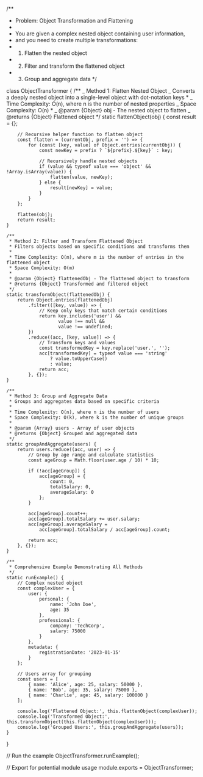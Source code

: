 /\*\*

- Problem: Object Transformation and Flattening
-
- You are given a complex nested object containing user information,
- and you need to create multiple transformations:
- 1.  Flatten the nested object
- 2.  Filter and transform the flattened object
- 3.  Group and aggregate data
      \*/

class ObjectTransformer {
/\*\*
_ Method 1: Flatten Nested Object
_ Converts a deeply nested object into a single-level object with dot-notation keys \*
_ Time Complexity: O(n), where n is the number of nested properties
_ Space Complexity: O(n) \*
_ @param {Object} obj - The nested object to flatten
_ @returns {Object} Flattened object
\*/
static flattenObject(obj) {
const result = {};

        // Recursive helper function to flatten object
        const flatten = (currentObj, prefix = '') => {
            for (const [key, value] of Object.entries(currentObj)) {
                const newKey = prefix ? `${prefix}.${key}` : key;

                // Recursively handle nested objects
                if (value && typeof value === 'object' && !Array.isArray(value)) {
                    flatten(value, newKey);
                } else {
                    result[newKey] = value;
                }
            }
        };

        flatten(obj);
        return result;
    }

    /**
     * Method 2: Filter and Transform Flattened Object
     * Filters objects based on specific conditions and transforms them
     *
     * Time Complexity: O(m), where m is the number of entries in the flattened object
     * Space Complexity: O(m)
     *
     * @param {Object} flattenedObj - The flattened object to transform
     * @returns {Object} Transformed and filtered object
     */
    static transformObject(flattenedObj) {
        return Object.entries(flattenedObj)
            .filter(([key, value]) => {
                // Keep only keys that match certain conditions
                return key.includes('user') &&
                       value !== null &&
                       value !== undefined;
            })
            .reduce((acc, [key, value]) => {
                // Transform keys and values
                const transformedKey = key.replace('user.', '');
                acc[transformedKey] = typeof value === 'string'
                    ? value.toUpperCase()
                    : value;
                return acc;
            }, {});
    }

    /**
     * Method 3: Group and Aggregate Data
     * Groups and aggregates data based on specific criteria
     *
     * Time Complexity: O(n), where n is the number of users
     * Space Complexity: O(k), where k is the number of unique groups
     *
     * @param {Array} users - Array of user objects
     * @returns {Object} Grouped and aggregated data
     */
    static groupAndAggregate(users) {
        return users.reduce((acc, user) => {
            // Group by age range and calculate statistics
            const ageGroup = Math.floor(user.age / 10) * 10;

            if (!acc[ageGroup]) {
                acc[ageGroup] = {
                    count: 0,
                    totalSalary: 0,
                    averageSalary: 0
                };
            }

            acc[ageGroup].count++;
            acc[ageGroup].totalSalary += user.salary;
            acc[ageGroup].averageSalary =
                acc[ageGroup].totalSalary / acc[ageGroup].count;

            return acc;
        }, {});
    }

    /**
     * Comprehensive Example Demonstrating All Methods
     */
    static runExample() {
        // Complex nested object
        const complexUser = {
            user: {
                personal: {
                    name: 'John Doe',
                    age: 35
                },
                professional: {
                    company: 'TechCorp',
                    salary: 75000
                }
            },
            metadata: {
                registrationDate: '2023-01-15'
            }
        };

        // Users array for grouping
        const users = [
            { name: 'Alice', age: 25, salary: 50000 },
            { name: 'Bob', age: 35, salary: 75000 },
            { name: 'Charlie', age: 45, salary: 100000 }
        ];

        console.log('Flattened Object:', this.flattenObject(complexUser));
        console.log('Transformed Object:', this.transformObject(this.flattenObject(complexUser)));
        console.log('Grouped Users:', this.groupAndAggregate(users));
    }

}

// Run the example
ObjectTransformer.runExample();

// Export for potential module usage
module.exports = ObjectTransformer;
